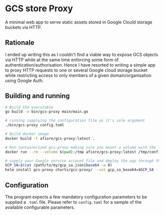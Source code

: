 # GCS store Proxy

A minimal web app to serve static assets stored in Google Clould storage buckets via HTTP.

## Rationale

I ended up writing this as I couldn't find a viable way to expose GCS objects via HTTP while at the same time
enforcing some form of authentication/authorisation. Hence I have resorted to writing a simple app to proxy HTTP requests 
to one or several Google cloud storage bucket while restricting access to only members of a given domain/organisation using Google Auth.

## Building and running

```bash
# Build the executable
go build -o bin/gcs-proxy main/main.go

# running supplying the configuration file as it's sole argument
./bin/gcs-proxy config.toml

# Build docker image
docker build -t afiore/gcs-proxy:latest .

# Run containerized gcs-proxy making sure you mount a volume with the .toml file e.g.
docker run --rm --volume $(pwd):/tmp afiore/gcs-proxy:latest /tmp/config.toml

# supply your Google service account file and deploy the app through the provided Helm chart
GCP_SA=$(cat /path/to/my/gcp_sa.json|base64 -w 0)
helm install gcs-proxy charts/gcs-proxy/ --set gcp_sa_base64=$GCP_SA --set gcs_proxy.oauth.client_id=$CLIENT_ID  --set gcs_proxy.oauth.client_secret=$CLIENT_SECRET --set gcs_proxy.oauth.session_secret=$SESSION_SECRET 
```

## Configuration

The program expects a few mandatory configuration parameters to be supplied a `.toml` file.
Please refer to `config.toml` for a sample of the available configurable parameters.
